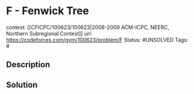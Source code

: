 # F - Fenwick Tree

contest: [[CFICPC/100623/100623|2008-2009 ACM-ICPC, NEERC, Northern Subregional Contest]]
url: https://codeforces.com/gym/100623/problem/F
Status: #UNSOLVED
Tags: #

## Description

## Solution

